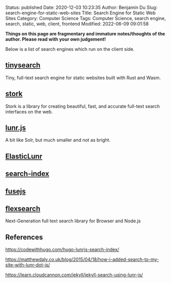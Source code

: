 Status: published
Date: 2020-12-03 10:23:35
Author: Benjamin Du
Slug: search-engine-for-static-web-sites
Title: Search Engine for Static Web Sites
Category: Computer Science
Tags: Computer Science, search engine, search, static, web, client, frontend
Modified: 2022-06-09 09:01:58

**Things on this page are fragmentary and immature notes/thoughts of the author. Please read with your own judgement!**

Below is a list of search engines which run on the client side. 

## [tinysearch](https://github.com/tinysearch/tinysearch)

Tiny, full-text search engine for static websites built with Rust and Wasm.

## [stork](https://github.com/jameslittle230/stork)

Stork is a library for creating beautiful, fast, and accurate full-text search interfaces on the web.

## [lunr.js](https://github.com/olivernn/lunr.js)

A bit like Solr, but much smaller and not as bright.

## [ElasticLunr](http://elasticlunr.com/)

## [search-index](https://github.com/fergiemcdowall/search-index)

## [fusejs](https://fusejs.io/)

## [flexsearch](https://github.com/nextapps-de/flexsearch)

Next-Generation full text search library for Browser and Node.js

## References 

https://codewithhugo.com/hugo-lunrjs-search-index/

https://matthewdaly.co.uk/blog/2015/04/18/how-i-added-search-to-my-site-with-lunr-dot-js/

https://learn.cloudcannon.com/jekyll/jekyll-search-using-lunr-js/

